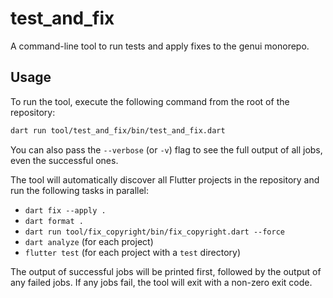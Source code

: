 # test_and_fix

A command-line tool to run tests and apply fixes to the genui monorepo.

## Usage

To run the tool, execute the following command from the root of the repository:

```bash
dart run tool/test_and_fix/bin/test_and_fix.dart
```

You can also pass the `--verbose` (or `-v`) flag to see the full output of all jobs, even the successful ones.

The tool will automatically discover all Flutter projects in the repository and run the following tasks in parallel:

- `dart fix --apply .`
- `dart format .`
- `dart run tool/fix_copyright/bin/fix_copyright.dart --force`
- `dart analyze` (for each project)
- `flutter test` (for each project with a `test` directory)

The output of successful jobs will be printed first, followed by the output of any failed jobs. If any jobs fail, the tool will exit with a non-zero exit code.
